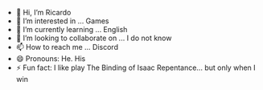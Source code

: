 - 👋 Hi, I’m Ricardo
- 👀 I’m interested in ... Games
- 🌱 I’m currently learning ... English
- 💞️ I’m looking to collaborate on ... I do not know
- 📫 How to reach me ... Discord
- 😄 Pronouns: He. His
- ⚡ Fun fact: I like play The Binding of Isaac Repentance... but only when I win

<!---
Ricardo12012/Ricardo12012 is a ✨ special ✨ repository because its `README.md` (this file) appears on your GitHub profile.
You can click the Preview link to take a look at your changes.
--->
